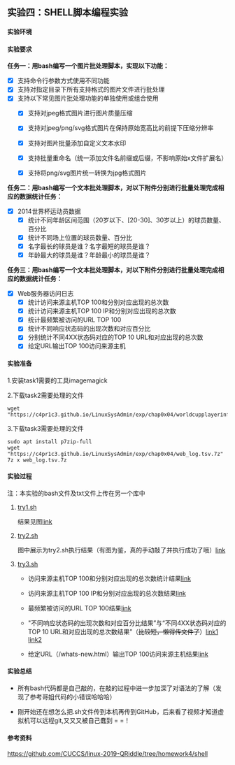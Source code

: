 ## 实验四：SHELL脚本编程实验
#### 实验环境

#### 实验要求
**任务一：用bash编写一个图片批处理脚本，实现以下功能：**
- [x] 支持命令行参数方式使用不同功能
- [x] 支持对指定目录下所有支持格式的图片文件进行批处理
- [x] 支持以下常见图片批处理功能的单独使用或组合使用
    - [x] 支持对jpeg格式图片进行图片质量压缩
    - [x] 支持对jpeg/png/svg格式图片在保持原始宽高比的前提下压缩分辨率
    - [x] 支持对图片批量添加自定义文本水印
    - [x] 支持批量重命名（统一添加文件名前缀或后缀，不影响原始x文件扩展名）
    - [x] 支持将png/svg图片统一转换为jpg格式图片


**任务二：用bash编写一个文本批处理脚本，对以下附件分别进行批量处理完成相应的数据统计任务：**
- [x] 2014世界杯运动员数据
    - [x] 统计不同年龄区间范围（20岁以下、[20-30]、30岁以上）的球员数量、百分比
    - [x] 统计不同场上位置的球员数量、百分比
    - [x] 名字最长的球员是谁？名字最短的球员是谁？
    - [x] 年龄最大的球员是谁？年龄最小的球员是谁？
  
**任务三：用bash编写一个文本批处理脚本，对以下附件分别进行批量处理完成相应的数据统计任务：**
- [x] Web服务器访问日志
    - [x] 统计访问来源主机TOP 100和分别对应出现的总次数
    - [x] 统计访问来源主机TOP 100 IP和分别对应出现的总次数
    - [x] 统计最频繁被访问的URL TOP 100
    - [x] 统计不同响应状态码的出现次数和对应百分比
    - [x] 分别统计不同4XX状态码对应的TOP 10 URL和对应出现的总次数
    - [x] 给定URL输出TOP 100访问来源主机
  
#### 实验准备
1.安装task1需要的工具imagemagick


2.下载task2需要处理的文件

    wget "https://c4pr1c3.github.io/LinuxSysAdmin/exp/chap0x04/worldcupplayerinfo.tsv"
3.下载task3需要处理的文件

    sudo apt install p7zip-full
    wget "https://c4pr1c3.github.io/LinuxSysAdmin/exp/chap0x04/web_log.tsv.7z"
    7z x web_log.tsv.7z
#### 实验过程
注：本实验的bash文件及txt文件上传在另一个库中
1. [try1.sh](https://github.com/chococolate/shells/blob/master/try2.sh)


    结果见图[link]([../images/1.jp](https://github.com/CUCCS/linux-2020-chococolate/blob/chap0x04/images/1.jpg)g)
2. [try2.sh](https://github.com/chococolate/shells/blob/master/try2.sh)


   图中展示为try2.sh执行结果（有图为鉴，真的手动敲了并执行成功了哦）[link](https://github.com/CUCCS/linux-2020-chococolate/blob/chap0x04/images/2.png)
3. [try3.sh](https://github.com/chococolate/shells/blob/master/try2.sh)


   * 访问来源主机TOP 100和分别对应出现的总次数统计结果[link](https://github.com/chococolate/shells/blob/master/try1.txt)

    * 访问来源主机TOP 100 IP和分别对应出现的总次数结果[link](https://github.com/chococolate/shells/blob/master/try2.txt)

    * 最频繁被访问的URL TOP 100结果[link](https://github.com/chococolate/shells/blob/master/try3.txt)

    * "不同响应状态码的出现次数和对应百分比结果”与“不同4XX状态码对应的TOP 10 URL和对应出现的总次数结果”（~~比较短，懒得传文件了~~）[link1](https://github.com/CUCCS/linux-2020-chococolate/blob/chap0x04/images/3.1.png) [link2](https://github.com/CUCCS/linux-2020-chococolate/blob/chap0x04/images/3.1.png)

    * 给定URL（/whats-new.html）输出TOP 100访问来源主机结果[link](https://github.com/chococolate/shells/blob/master/try5.txt)

#### 实验总结
  * 所有bash代码都是自己敲的，在敲的过程中进一步加深了对语法的了解（发现了参考哥姐代码的小错误哈哈哈）
  
  * 刚开始还在想怎么把.sh文件传到本机再传到GitHub，后来看了视频才知道虚拟机可以远程git,又又又被自己蠢到 = =！
  
#### 参考资料
  https://github.com/CUCCS/linux-2019-QRiddle/tree/homework4/shell
  